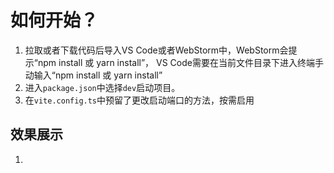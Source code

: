 # 如何开始？

1. 拉取或者下载代码后导入VS Code或者WebStorm中，WebStorm会提示“npm install 或 yarn install”，
   VS Code需要在当前文件目录下进入终端手动输入“npm install 或 yarn install”
2. 进入```package.json```中选择```dev```启动项目。
3. 在```vite.config.ts```中预留了更改启动端口的方法，按需启用

## 效果展示

1. 


